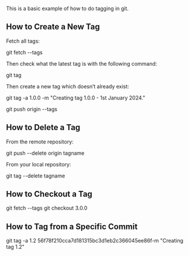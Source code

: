 This is a basic example of how to do tagging in git. 

## How to Create a New Tag

Fetch all tags:

git fetch --tags

Then check what the latest tag is with the following command:

git tag

Then create a new tag which doesn’t already exist:

git tag -a 1.0.0 -m "Creating tag 1.0.0 - 1st January 2024."

git push origin --tags

## How to Delete a Tag

From the remote repository:

git push --delete origin tagname

From your local repository:

git tag --delete tagname

## How to Checkout a Tag

git fetch --tags
git checkout 3.0.0

## How to Tag from a Specific Commit

git tag -a 1.2 56f78f210cca7d181315bc3d1eb2c366045ee86f-m "Creating tag 1.2"
